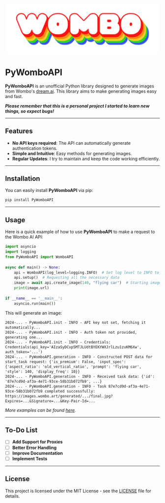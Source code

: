 

![PyWomboAPI](WomboLogo.svg) <!-- Replace with your actual image path -->
# PyWomboAPI
**PyWomboAPI** is an unofficial Python library designed to generate images from Wombo's [dream.ai](https://dream.ai/). This library aims to make generating images easy and fast. 

***Please remember that this is a personal project I started to learn new things, so expect bugs!***

---

## Features

- **No API keys required**: The API can automatically generate authentication tokens.
- **Simple and Intuitive**: Easy methods for generating images.
- **Regular Updates**: I try to maintain and keep the code working efficiently.

---

## Installation

You can easily install **PyWomboAPI** via pip:

```bash
pip install PyWomboAPI
```

---

## Usage

Here is a quick example of how to use **PyWomboAPI** to make a request to the Wombo AI API:

```python
import asyncio
import logging
from PyWomboAPI import WomboAPI

async def main() -> None:
    api = WomboAPI(log_level=logging.INFO)  # Set log level to INFO to see what's going on
    api.setup()  # Requesting all the necessary data
    image = await api.create_image(140, "flying car")  # Starting image generation
    print(image.url)

if __name__ == '__main__':
    asyncio.run(main())
```

This will generate an image:

```
2024-... - PyWomboAPI.init - INFO - API key not set, fetching it automatically...
2024-... - PyWomboAPI.init - INFO - Auth token not provided, generating one...
2024-... - PyWomboAPI.init - INFO - Credentials: Credentials(api_key='AIzaSyDCvp5MTJLUdtBYEKYWXJrlLzu1zuKM6Xw', auth_token='...')
2024-... - PyWomboAPI.generation - INFO - Constructed POST data for start_task request: {'is_premium': False, 'input_spec': {'aspect_ratio': 'old_vertical_ratio', 'prompt': 'flying car', 'style': 140, 'display_freq': 10}}
2024-... - PyWomboAPI.generation - INFO - Received task data: {'id': '87e7cd9d-af3a-4e71-93ce-58b31b072fb9', ...}
2024-... - PyWomboAPI.generation - INFO - Task 87e7cd9d-af3a-4e71-93ce-58b31b072fb9 completed successfully: https://images.wombo.art/generated/.../final.jpg?Expires=...&Signature=...&Key-Pair-Id=...
```

*More examples can be found [here](/examples).*

---

## To-Do List

- [ ] **Add Support for Proxies**
- [ ] **Better Error Handling**
- [ ] **Improve Documentation**
- [ ] **Implement Tests**

---

## License

This project is licensed under the MIT License - see the [LICENSE](LICENSE) file for details.


